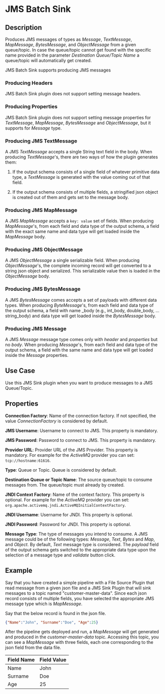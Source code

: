 # JMS Batch Sink


Description
-----------
Produces JMS messages of types as *Message*, *TextMessage*, *MapMessage*, *BytesMessage*, and *ObjectMessage* from a
given queue/topic. In case the queue/topic cannot get found with the specific name provided in the parameter 
*Destination Queue/Topic Name* a queue/topic will automatically get created.

JMS Batch Sink supports producing JMS messages

### Producing Headers 
JMS Batch Sink plugin does not support setting message headers. 

### Producing Properties
JMS Batch Sink plugin does not support setting message properties for *TextMessage*, *MapMessage*, *BytesMessage* and 
*ObjectMessage*, but it supports for *Message* type. 

### Producing JMS TextMessage
A JMS *TextMessage* accepts a single String text field in the body. When producing *TextMessage*'s, there are 
two ways of how the plugin generates them:

1. If the output schema consists of a single field of whatever primitive data type, a *TextMessage* is generated with
the value coming out of that field.
   
2. If the output schema consists of multiple fields, a stringified json object is created out of them and gets set to
the message body.
   
### Producing JMS MapMessage
A JMS *MapMessage* accepts a `key: value` set of fields. When producing *MapMessage*'s, from each field and data type
of the output schema, a field with the exact same name and data type will get loaded inside the *MapMessage* body.

### Producing JMS ObjectMessage
A JMS *ObjectMessage* a single serializable field. When producing *ObjectMessage*'s, the complete incoming record will 
get converted to a string json object and serialized. This serializable value then is loaded in the *ObjectMessage* 
body.

### Producing JMS BytesMessage
A JMS *BytesMessage* comes accepts a set of payloads with different data types. When producing *ByteMessage*'s, from 
each field and data type of the output schema, a field with name <data-type>_body (e.g., int_body, double_body, ... 
string_body) and data type will get loaded inside the *BytesMessage* body. 

### Producing JMS Message
A JMS *Message* message type comes only with *header* and *properties* but no *body*. When producing *Message*'s, from
each field and data type of the output schema, a field with the same name and data type will get loaded inside
the *Message* properties.

Use Case
--------
Use this JMS Sink plugin when you want to produce messages to a JMS Queue/Topic. 


Properties
----------
**Connection Factory**: Name of the connection factory. If not specified, the value *ConnectionFactory* is considered by
default.

**JMS Username**: Username to connect to JMS. This property is mandatory.

**JMS Password**: Password to connect to JMS. This property is mandatory.

**Provider URL**: Provider URL of the JMS Provider. This property is mandatory. For example for the *ActiveMQ* provider
you can set: `tcp://hostname:61616`.

**Type**: Queue or Topic. Queue is considered by default.

**Destination Queue or Topic Name**: The source queue/topic to consume messages from. The queue/topic must already by created.

**JNDI Context Factory**: Name of the context factory. This property is optional. For example for the *ActiveMQ*
provider you can set: `org.apache.activemq.jndi.ActiveMQInitialContextFactory`.

**JNDI Username**: Username for JNDI. This property is optional.

**JNDI Password**: Password for JNDI. This property is optional.

**Message Type**: The type of messages you intend to consume. A JMS message could be of the following types: *Message*,
*Text*, *Bytes* and *Map*, and *Object*. By default, *Text* message type is considered. The *payload* field of the
output schema gets switched to the appropriate data type upon the selection of a message type and *validate* button click.

Example
-------
Say that you have created a simple pipeline with a File Source Plugin that read message from a given json file and a 
JMS Sink Plugin that will sink messages to a topic named "customer-master-data". Since each json record consists
of multiple fields, you have selected the appropriate JMS message type which is *MapMessage*. 

Say that the below record is found in the json file. 

```json
{"Name":"John", "Surname":"Doe", "Age":25}
```

After the pipeline gets deployed and run, a *MapMessage* will get generated and produced in the *customer-master-data* 
topic. Accessing this topic, you can see a *MapMessage* with three fields, each one corresponding to the json field
from the data file.

| Field Name        | Field Value        |
| ----------------- | ------------------ |
| Name              | John               |
| Surname           | Doe                |
| Age               | 25                 |